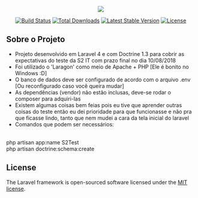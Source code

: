 <p align="center"><img src="https://laravel.com/assets/img/components/logo-laravel.svg"></p>

<p align="center">
<a href="https://travis-ci.org/laravel/framework"><img src="https://travis-ci.org/laravel/framework.svg" alt="Build Status"></a>
<a href="https://packagist.org/packages/laravel/framework"><img src="https://poser.pugx.org/laravel/framework/d/total.svg" alt="Total Downloads"></a>
<a href="https://packagist.org/packages/laravel/framework"><img src="https://poser.pugx.org/laravel/framework/v/stable.svg" alt="Latest Stable Version"></a>
<a href="https://packagist.org/packages/laravel/framework"><img src="https://poser.pugx.org/laravel/framework/license.svg" alt="License"></a>
</p>

## Sobre o Projeto

- Projeto desenvolvido em Laravel 4 e com Doctrine 1.3 para cobrir as expectativas do teste da S2 IT com prazo final no dia 10/08/2018
- Foi utilizado o 'Laragon' como meio de Apache + PHP [Ele é bonito no Windows :D]
- O banco de dados deve ser configurado de acordo com o arquivo .env [Ou reconfigurado caso você queira mudar]
- As dependências (vendor) não estão inclusas, deve-se rodar o composer para adquiri-las
- Existem algumas coisas bem feias pois eu tive que aprender outras coisas do teste então eu dei prioridade para que funcionasse e não pra que ficasse lindo, tanto que nem mudei a cara da tela inicial do laravel
- Comandos que podem ser necessários:
<br>
php artisan app:name S2Test
<br>
php artisan doctrine:schema:create 

## License

The Laravel framework is open-sourced software licensed under the [MIT license](http://opensource.org/licenses/MIT).
